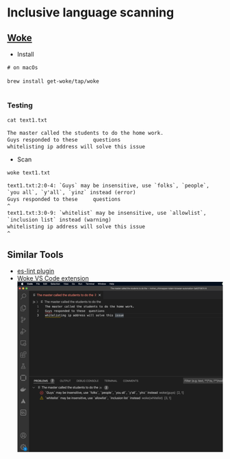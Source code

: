 # Inclusive language scanning

## [Woke](https://docs.getwoke.tech/installation/)

- Install
```
# on macOs

brew install get-woke/tap/woke


```

### Testing

```
cat text1.txt
```

```
The master called the students to do the home work.
Guys responded to these 	questions
whitelisting ip address will solve this issue
```
- Scan

```
woke text1.txt
```

```
text1.txt:2:0-4: `Guys` may be insensitive, use `folks`, `people`, `you all`, `y'all`, `yinz` instead (error)
Guys responded to these 	questions
^
text1.txt:3:0-9: `whitelist` may be insensitive, use `allowlist`, `inclusion list` instead (warning)
whitelisting ip address will solve this issue
^
```

## Similar Tools
- [es-lint plugin](https://www.npmjs.com/package/eslint-plugin-inclusive-language)
- [Woke VS Code extension]()
![woke in VS Code](img/woke-in-vscode.png)

